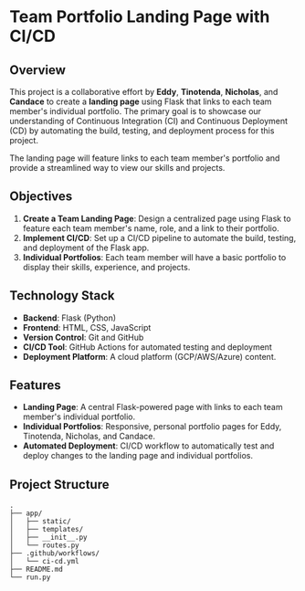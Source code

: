 # Team Portfolio Landing Page with CI/CD

## Overview

This project is a collaborative effort by **Eddy**, **Tinotenda**, **Nicholas**, and **Candace** to create a **landing page** using Flask that links to each team member's individual portfolio. The primary goal is to showcase our understanding of Continuous Integration (CI) and Continuous Deployment (CD) by automating the build, testing, and deployment process for this project.

The landing page will feature links to each team member's portfolio and provide a streamlined way to view our skills and projects.

## Objectives

1. **Create a Team Landing Page**: Design a centralized page using Flask to feature each team member's name, role, and a link to their portfolio.
2. **Implement CI/CD**: Set up a CI/CD pipeline to automate the build, testing, and deployment of the Flask app.
3. **Individual Portfolios**: Each team member will have a basic portfolio to display their skills, experience, and projects.

## Technology Stack

- **Backend**: Flask (Python)
- **Frontend**: HTML, CSS, JavaScript
- **Version Control**: Git and GitHub
- **CI/CD Tool**: GitHub Actions for automated testing and deployment
- **Deployment Platform**: A cloud platform (GCP/AWS/Azure) content.

## Features

- **Landing Page**: A central Flask-powered page with links to each team member's individual portfolio.
- **Individual Portfolios**: Responsive, personal portfolio pages for Eddy, Tinotenda, Nicholas, and Candace.
- **Automated Deployment**: CI/CD workflow to automatically test and deploy changes to the landing page and individual portfolios.

## Project Structure

```plaintext
.
├── app/
│   ├── static/
│   ├── templates/
│   ├── __init__.py
│   └── routes.py
├── .github/workflows/
│   └── ci-cd.yml
├── README.md
└── run.py
